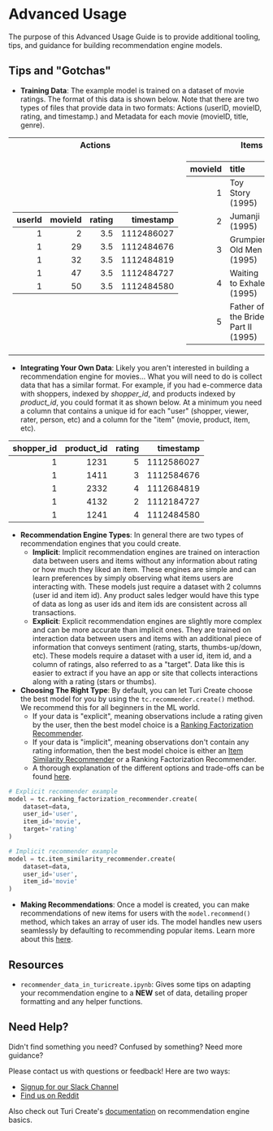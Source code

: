 # Advanced Usage
The purpose of this Advanced Usage Guide is to provide additional tooling, tips, and guidance for building recommendation engine models.

## Tips and "Gotchas"
-  **Training Data**: The example model is trained on a dataset of movie ratings. The format of this data is shown below. Note that there are two types of files that provide data in two formats: Actions (userID, movieID, rating, and timestamp.) and Metadata for each movie (movieID, title, genre).

<table>
<tr><th>Actions </th><th>Items </th></tr>
<tr><td>

|   userId |   movieId |   rating |   timestamp |
|---------:|----------:|---------:|------------:|
|        1 |         2 |      3.5 |  1112486027 |
|        1 |        29 |      3.5 |  1112484676 |
|        1 |        32 |      3.5 |  1112484819 |
|        1 |        47 |      3.5 |  1112484727 |
|        1 |        50 |      3.5 |  1112484580 |

</td><td>

|   movieId | title                              | genres                                      |
|----------:|:-----------------------------------|:--------------------------------------------|
|         1 | Toy Story (1995)                   | Adventure|Animation|Children|Comedy|Fantasy |
|         2 | Jumanji (1995)                     | Adventure|Children|Fantasy                  |
|         3 | Grumpier Old Men (1995)            | Comedy|Romance                              |
|         4 | Waiting to Exhale (1995)           | Comedy|Drama|Romance                        |
|         5 | Father of the Bride Part II (1995) | Comedy                                      |

</td></tr> </table>
 
 - **Integrating Your Own Data**: Likely you aren't interested in building a recommendation engine for movies... What you will need to do is collect data that has a similar format. For example, if you had e-commerce data with shoppers, indexed by *shopper_id*, and products indexed by *product_id*, you could format it as shown below. At a minimum you need a column that contains a unique id for each "user" (shopper, viewer, rater, person, etc) and a column for the "item" (movie, product, item, etc).

|  shopper_id |   product_id |   rating |   timestamp |
|---------:|----------:|---------:|------------:|
|        1 |        1231 |      5 |  1112586027 |
|        1 |        1411 |      3 |  1112584676 |
|        1 |        2332 |      4 |  1112684819 |
|        1 |        4132 |      2 |  1112184727 |
|        1 |        1241 |      4 |  1112484580 |
-  **Recommendation Engine Types**: In general there are two types of recommendation engines that you could create. 
    -  **Implicit**: Implicit recommendation engines are trained on interaction data between users and items without any information about rating or how much they liked an item. These engines are simple and can learn preferences by simply observing what items users are interacting with. These models just require a dataset with 2 columns (user id and item id). Any product sales ledger would have this type of data as long as user ids and item ids are consistent across all transactions. 
    -  **Explicit**: Explicit recommendation engines are slightly more complex and can be more accurate than implicit ones. They are trained on interaction data between users and items with an additional piece of information that conveys sentiment (rating, starts, thumbs-up/down, etc). These models require a dataset with a user id, item id, and a column of ratings, also referred to as a "target". Data like this is easier to extract if you have an app or site that collects interactions along with a rating (stars or thumbs).
-  **Choosing The Right Type**: By default, you can let Turi Create choose the best model for you by using the `tc.recommender.create()` method. We recommend this for all beginners in the ML world.
    -  If your data is "explicit", meaning observations include a rating given by the user, then the best model choice is a [Ranking Factorization Recommender](https://apple.github.io/turicreate/docs/api/generated/turicreate.recommender.ranking_factorization_recommender.RankingFactorizationRecommender.html).
    -  If your data is "implicit", meaning observations don't contain any rating information, then the best model choice is either an [Item Similarity Recommender](https://apple.github.io/turicreate/docs/api/generated/turicreate.recommender.item_similarity_recommender.ItemSimilarityRecommender.html) or a Ranking Factorization Recommender.
    -  A thorough explanation of the different options and trade-offs can be found [here](https://apple.github.io/turicreate/docs/userguide/recommender/choosing-a-model.html).

```python
# Explicit recommender example
model = tc.ranking_factorization_recommender.create(
    dataset=data,
    user_id='user',
    item_id='movie',
    target='rating'
)

# Implicit recommender example
model = tc.item_similarity_recommender.create(
    dataset=data,
    user_id='user',
    item_id='movie'
)
```
-  **Making Recommendations**: Once a model is created, you can make recommendations of new items for users with the `model.recommend()` method, which takes an array of user ids. The model handles new users seamlessly by defaulting to recommending popular items. Learn more about this [here](https://apple.github.io/turicreate/docs/userguide/recommender/using-trained-models.html).

## Resources
-  `recommender_data_in_turicreate.ipynb`: Gives some tips on adapting your recommendation engine to a **NEW** set of data, detailing proper formatting and any helper functions.

## Need Help?
Didn't find something you need? Confused by something? Need more guidance?

Please contact us with questions or feedback! Here are two ways:
-  [Signup for our Slack Channel](https://skafosai.slack.com/)
-  [Find us on Reddit](https://reddit.com/r/skafos)

Also check out Turi Create's [documentation](https://apple.github.io/turicreate/docs/userguide/recommender/) on recommendation engine basics.